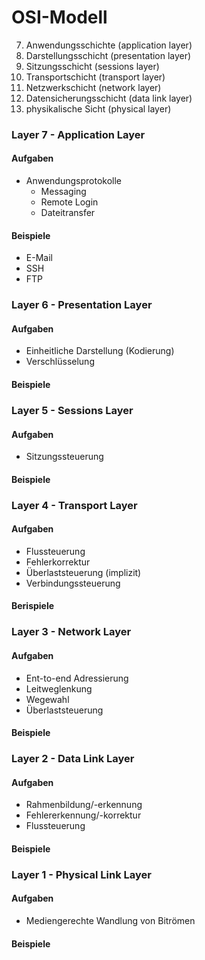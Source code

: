 # OSI-Modell

7. Anwendungsschichte (application layer)
6. Darstellungsschicht (presentation layer)
5. Sitzungsschicht (sessions layer)
4. Transportschicht (transport layer)
3. Netzwerkschicht (network layer)
2. Datensicherungsschicht (data link layer)
1. physikalische Sicht (physical layer)


### Layer 7 - Application Layer
#### Aufgaben
- Anwendungsprotokolle
    - Messaging
    - Remote Login
    - Dateitransfer
#### Beispiele
- E-Mail
- SSH
- FTP

### Layer 6 - Presentation Layer
#### Aufgaben
- Einheitliche Darstellung (Kodierung)
- Verschlüsselung
#### Beispiele

### Layer 5 - Sessions Layer
#### Aufgaben
- Sitzungssteuerung
#### Beispiele

### Layer 4 - Transport Layer
#### Aufgaben
- Flussteuerung
- Fehlerkorrektur
- Überlaststeuerung (implizit)
- Verbindungssteuerung
#### Berispiele

### Layer 3 - Network Layer
#### Aufgaben
- Ent-to-end Adressierung
- Leitweglenkung
- Wegewahl
- Überlaststeuerung
#### Beispiele

### Layer 2 - Data Link Layer
#### Aufgaben
- Rahmenbildung/-erkennung
- Fehlererkennung/-korrektur
- Flussteuerung
#### Beispiele

### Layer 1 - Physical Link Layer
#### Aufgaben
- Mediengerechte Wandlung von Bitrömen
#### Beispiele